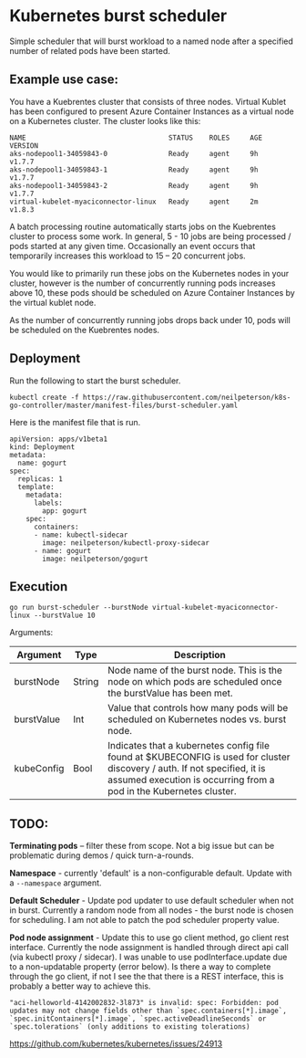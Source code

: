 # Kubernetes burst scheduler

Simple scheduler that will burst workload to a named node after a specified number of related pods have been started.

## Example use case:

You have a Kuebrentes cluster that consists of three nodes. Virtual Kublet has been configured to present Azure Container Instances as a virtual node on a Kubernetes cluster. The cluster looks like this:

```
NAME                                   STATUS    ROLES     AGE       VERSION
aks-nodepool1-34059843-0               Ready     agent     9h        v1.7.7
aks-nodepool1-34059843-1               Ready     agent     9h        v1.7.7
aks-nodepool1-34059843-2               Ready     agent     9h        v1.7.7
virtual-kubelet-myaciconnector-linux   Ready     agent     2m        v1.8.3
```

A batch processing routine automatically starts jobs on the Kuebrentes cluster to process some work. In general, 5  - 10 jobs are being processed / pods started at any given time. Occasionally an event occurs that temporarily increases this workload to 15 – 20 concurrent jobs. 

You would like to primarily run these jobs on the Kubernetes nodes in your cluster, however is the number of concurrently running pods increases above 10, these pods should be scheduled on Azure Container Instances by the virtual kublet node.

As the number of concurrently running jobs drops back under 10, pods will be scheduled on the Kuebrentes nodes.

## Deployment

Run the following to start the burst scheduler.

```
kubectl create -f https://raw.githubusercontent.com/neilpeterson/k8s-go-controller/master/manifest-files/burst-scheduler.yaml
```

Here is the manifest file that is run.

```
apiVersion: apps/v1beta1
kind: Deployment
metadata:
  name: gogurt
spec:
  replicas: 1
  template:
    metadata:
      labels:
        app: gogurt
    spec:
      containers:
      - name: kubectl-sidecar
        image: neilpeterson/kubectl-proxy-sidecar
      - name: gogurt
        image: neilpeterson/gogurt
```

## Execution

```
go run burst-scheduler --burstNode virtual-kubelet-myaciconnector-linux --burstValue 10
```

Arguments:

| Argument | Type | Description |
|---|---|---|
| burstNode | String | Node name of the burst node. This is the node on which pods are scheduled once the burstValue has been met. |
| burstValue | Int | Value that controls how many pods will be scheduled on Kubernetes nodes vs. burst node. |
| kubeConfig | Bool | Indicates that a kubernetes config file found at $KUBECONFIG is used for cluster discovery / auth. If not specified, it is assumed execution is occurring from a pod in the Kubernetes cluster. |

## TODO:

**Terminating pods** – filter these from scope. Not a big issue but can be problematic during demos / quick turn-a-rounds.

**Namespace** - currently 'default' is a non-configurable default. Update with a `--namespace` argument.

**Default Scheduler** - Update pod updater to use default scheduler when not in burst. Currently a random node from all nodes - the burst node is chosen for scheduling. I am not able to patch the pod scheduler property value.

**Pod node assignment** - Update this to use go client method, go client rest interface. Currently the node assignment is handled through direct api call (via kubectl proxy / sidecar). I was unable to use podInterface.update due to a non-updatable property (error below). Is there a way to complete through the go client, if not I see the that there is a REST interface, this is probably a better way to achieve this.

```
"aci-helloworld-4142002832-3l873" is invalid: spec: Forbidden: pod updates may not change fields other than `spec.containers[*].image`, `spec.initContainers[*].image`, `spec.activeDeadlineSeconds` or `spec.tolerations` (only additions to existing tolerations)
```

https://github.com/kubernetes/kubernetes/issues/24913